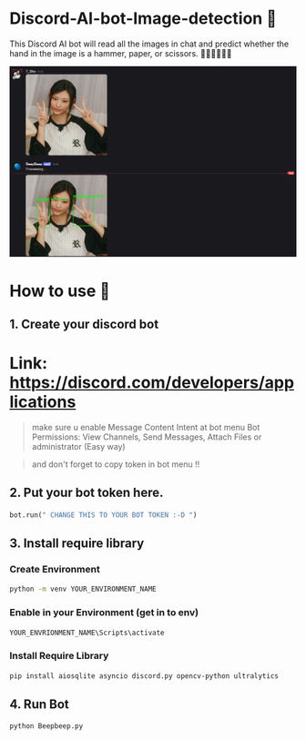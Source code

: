# Discord-AI-bot-Image-detection 🎸
This Discord AI bot will read all the images in chat and predict whether the hand in the image is a hammer, paper, or scissors. ✊🏻🤚🏻✌🏻

![example](Example)

# How to use 📕
## 1. Create your discord bot
# Link: https://discord.com/developers/applications
> make sure u enable Message Content Intent at bot menu
> Bot Permissions: View Channels, Send Messages, Attach Files
> or administrator (Easy way)

> and don't forget to copy token in bot menu !!
## 2. Put your bot token here.
``` python
bot.run(" CHANGE THIS TO YOUR BOT TOKEN :-D ")
```

## 3. Install require library
### Create Environment
```bash
python -m venv YOUR_ENVIRONMENT_NAME
```
### Enable in your Environment (get in to env)
```bash
YOUR_ENVRIONMENT_NAME\Scripts\activate
```
### Install Require Library
```bash
pip install aiosqlite asyncio discord.py opencv-python ultralytics
```

## 4. Run Bot
```bash
python Beepbeep.py
```
